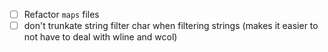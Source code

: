 + [ ] Refactor `maps` files
+ [ ] don't trunkate string filter char when filtering strings (makes it easier to not have to deal with wline and wcol)
